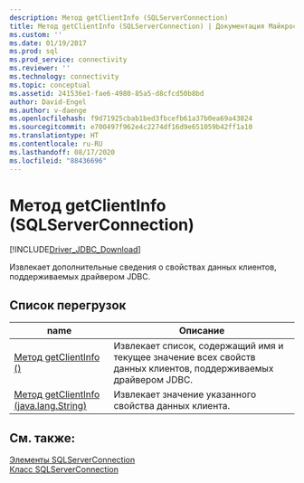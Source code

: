 ```yaml
---
description: Метод getClientInfo (SQLServerConnection)
title: Метод getClientInfo (SQLServerConnection) | Документация Майкрософт
ms.custom: ''
ms.date: 01/19/2017
ms.prod: sql
ms.prod_service: connectivity
ms.reviewer: ''
ms.technology: connectivity
ms.topic: conceptual
ms.assetid: 241536e1-fae6-4980-85a5-d8cfcd50b8bd
author: David-Engel
ms.author: v-daenge
ms.openlocfilehash: f9d71925cbab1bed3fbcefb61a37b0ea69a43824
ms.sourcegitcommit: e700497f962e4c2274df16d9e651059b42ff1a10
ms.translationtype: HT
ms.contentlocale: ru-RU
ms.lasthandoff: 08/17/2020
ms.locfileid: "88436696"
---
```

# <a name="getclientinfo-method-sqlserverconnection"></a>Метод getClientInfo (SQLServerConnection)
[!INCLUDE[Driver_JDBC_Download](../../../includes/driver_jdbc_download.md)]

  Извлекает дополнительные сведения о свойствах данных клиентов, поддерживаемых драйвером JDBC.  
  
## <a name="overload-list"></a>Список перегрузок  
  
|name|Описание|  
|----------|-----------------|  
|[Метод getClientInfo ()](../../../connect/jdbc/reference/getclientinfo-method.md)|Извлекает список, содержащий имя и текущее значение всех свойств данных клиентов, поддерживаемых драйвером JDBC.|  
|[Метод getClientInfo (java.lang.String)](../../../connect/jdbc/reference/getclientinfo-method-java-lang-string.md)|Извлекает значение указанного свойства данных клиента.|  
  
## <a name="see-also"></a>См. также:  
 [Элементы SQLServerConnection](../../../connect/jdbc/reference/sqlserverconnection-members.md)   
 [Класс SQLServerConnection](../../../connect/jdbc/reference/sqlserverconnection-class.md)  
  
  

